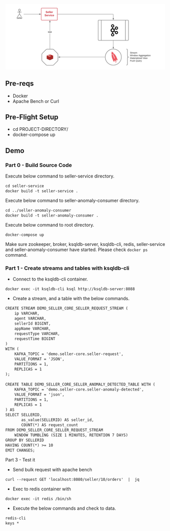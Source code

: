![Diagram](Diagram.png)


## Pre-reqs
- Docker
- Apache Bench or Curl

## Pre-Flight Setup
- cd PROJECT-DIRECTORY/
- docker-compose up

## Demo

### Part 0 - Build Source Code
Execute below command to seller-service directory.
```
cd seller-service
docker build -t seller-service .
```

Execute below command to seller-anomaly-consumer directory.
```
cd ../seller-anomaly-consumer
docker build -t seller-anomaly-consumer .
```

Execute below command to root directory.
```
docker-compose up
```
Make sure zookeeper, broker, ksqldb-server, ksqldb-cli, redis, seller-service and seller-anomaly-consumer have started.
Please check `docker ps` command.

### Part 1 - Create streams and tables with ksqldb-cli

- Connect to the ksqldb-cli container.
```
docker exec -it ksqldb-cli ksql http://ksqldb-server:8088
```
- Create a stream, and a table with the below commands.
```
CREATE STREAM DEMO_SELLER_CORE_SELLER_REQUEST_STREAM (
	ip VARCHAR,
	agent VARCHAR,
	sellerId BIGINT,
	appName VARCHAR, 
	requestType VARCHAR,
	requestTime BIGINT
) 
WITH (
	KAFKA_TOPIC = 'demo.seller-core.seller-request',
	VALUE_FORMAT = 'JSON',
	PARTITIONS = 1,
	REPLICAS = 1
);

CREATE TABLE DEMO_SELLER_CORE_SELLER_ANOMALY_DETECTED_TABLE WITH (
    KAFKA_TOPIC = 'demo.seller-core.seller-anomaly-detected',
    VALUE_FORMAT = 'json',
    PARTITIONS = 1,
	REPLICAS = 1
) AS
SELECT SELLERID,
	   as_value(SELLERID) AS seller_id,
       COUNT(*) AS request_count
FROM DEMO_SELLER_CORE_SELLER_REQUEST_STREAM
	WINDOW TUMBLING (SIZE 1 MINUTES, RETENTION 7 DAYS)
GROUP BY SELLERID
HAVING COUNT(*) >= 10
EMIT CHANGES;
```

Part 3 - Test it
- Send bulk request with apache bench 
```
curl --request GET 'localhost:8080/seller/10/orders'  |  jq
```
- Exec to redis container with 
```
docker exec -it redis /bin/sh
```
- Execute the below commands and check to data. 
```
redis-cli
keys *
```
